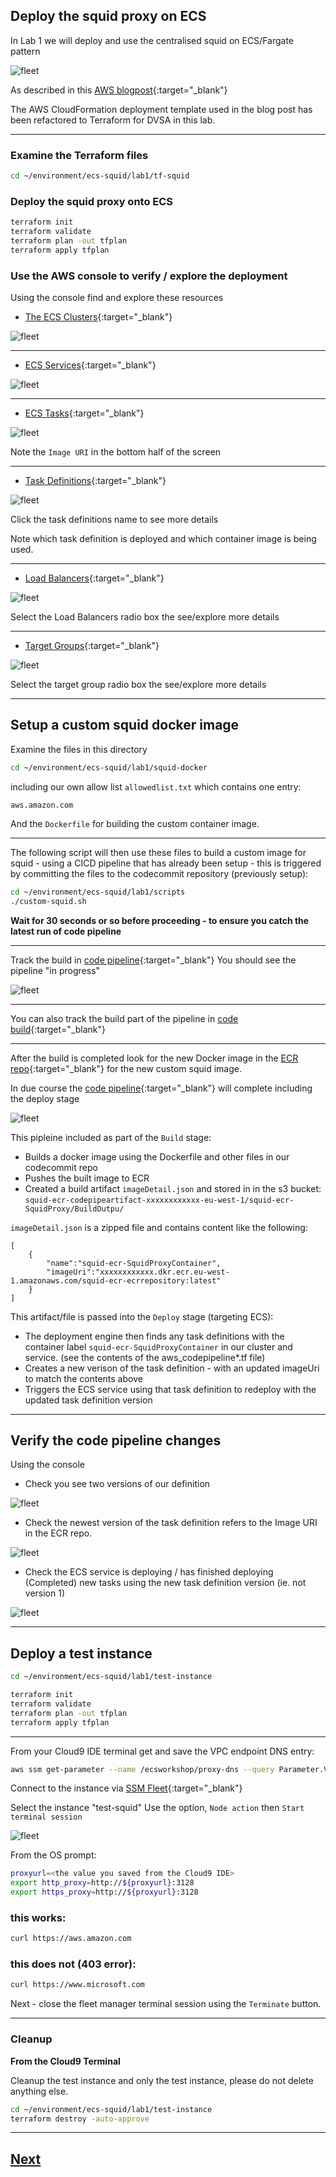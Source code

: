 ## Deploy the squid proxy on ECS

In Lab 1 we will deploy and use the centralised squid on ECS/Fargate pattern 

![fleet](./static/images/proxy-blog.png)

As described in this [AWS blogpost](https://aws.amazon.com/blogs/networking-and-content-delivery/providing-controlled-internet-access-through-centralised-proxy-servers-using-aws-fargate-and-privatelink/){:target="_blank"}


The AWS CloudFormation deployment template used in the blog post has been refactored to Terraform for DVSA in this lab.

----

### Examine the Terraform files

```bash
cd ~/environment/ecs-squid/lab1/tf-squid
```

### Deploy the squid proxy onto ECS

```bash
terraform init
terraform validate
terraform plan -out tfplan
terraform apply tfplan
```

### Use the AWS console to verify / explore the deployment

Using the console find and explore these resources

* [The ECS Clusters](https://eu-west-1.console.aws.amazon.com/ecs/v2/clusters){:target="_blank"}

![fleet](./static/images/ecs1.png)


----


* [ECS Services](https://eu-west-1.console.aws.amazon.com/ecs/v2/clusters/squid-ecr-ECSCluster/services?region=eu-west-1){:target="_blank"}


![fleet](./static/images/ecs2.png)


-----


* [ECS Tasks](https://eu-west-1.console.aws.amazon.com/ecs/v2/clusters/squid-ecr-ECSCluster/tasks?region=eu-west-1){:target="_blank"}

![fleet](./static/images/ecs3.png)

Note the `Image URI` in the bottom half of the screen


------

* [Task Definitions](https://eu-west-1.console.aws.amazon.com/ecs/v2/task-definitions?region=eu-west-1){:target="_blank"}

![fleet](./static/images/ecs4.png)

Click the task definitions name to see more details

Note which task definition is deployed and which container image is being used.

----

* [Load Balancers](https://eu-west-1.console.aws.amazon.com/ec2/home?region=eu-west-1#LoadBalancers:){:target="_blank"}

![fleet](./static/images/ecs5.png)

Select the Load Balancers radio box the see/explore more details

----

* [Target Groups](https://eu-west-1.console.aws.amazon.com/ec2/home?region=eu-west-1#TargetGroups:){:target="_blank"}


![fleet](./static/images/ecs6.png)

Select the target group radio box the see/explore more details

-------


## Setup a custom squid docker image


Examine the files in this directory

```bash
cd ~/environment/ecs-squid/lab1/squid-docker
```

including our own allow list `allowedlist.txt` which contains one entry:

```
aws.amazon.com
```

And the `Dockerfile` for building the custom container image.


----


The following script will then use these files to build a custom image for squid - using a CICD pipeline that has already been setup - this is triggered by committing the files to the codecommit repository (previously setup):


```bash
cd ~/environment/ecs-squid/lab1/scripts
./custom-squid.sh
```

**Wait for 30 seconds or so before proceeding - to ensure you catch the latest run of code pipeline**

----

Track the build in [code pipeline](https://eu-west-1.console.aws.amazon.com/codesuite/codepipeline/pipelines?region=eu-west-1){:target="_blank"}  You should see the pipeline "in progress"


![fleet](./static/images/pipe1.png)




----

You can also track the build part of the pipeline in [code build](https://eu-west-1.console.aws.amazon.com/codesuite/codebuild/projects?region=eu-west-1){:target="_blank"}

----


After the build is completed look for the new Docker image in the [ECR repo](https://eu-west-1.console.aws.amazon.com/ecr/repositories?region=eu-west-1){:target="_blank"} for the new custom squid image.



In due course the [code pipeline](https://eu-west-1.console.aws.amazon.com/codesuite/codebuild/projects?region=eu-west-1){:target="_blank"} will complete including the deploy stage


![fleet](./static/images/deployed.png)


This pipleine included as part of the `Build` stage:

* Builds a docker image using the Dockerfile and other files in our codecommit repo
* Pushes the built image to ECR
* Created a build artifact `imageDetail.json` and stored in in the s3 bucket: `squid-ecr-codepipeartifact-xxxxxxxxxxxx-eu-west-1/squid-ecr-SquidProxy/BuildOutpu/`

`imageDetail.json` is a zipped file and contains content like the following:

```
[
    {   
        "name":"squid-ecr-SquidProxyContainer",
        "imageUri":"xxxxxxxxxxxx.dkr.ecr.eu-west-1.amazonaws.com/squid-ecr-ecrrepository:latest"
    }
]
```

This artifact/file is passed into the `Deploy` stage (targeting ECS):

* The deployment engine then finds any task definitions with the container label `squid-ecr-SquidProxyContainer` in our cluster and service. (see the contents of the aws_codepipeline*.tf file)
* Creates a new verison of the task definition - with an updated imageUri to match the contents above
* Triggers the ECS service using that task definition to redeploy with the updated task definition version

-------

## Verify the code pipeline changes

Using the console

* Check you see two versions of our definition

![fleet](./static/images/2tasks.png)


* Check the newest version of the task definition refers to the Image URI in the ECR repo.


![fleet](./static/images/taskdef.png)

* Check the ECS service is deploying / has finished deploying (Completed) new tasks using the new task definition version (ie. not version 1)

![fleet](./static/images/redeploy.png)



-------


## Deploy a test instance


```bash
cd ~/environment/ecs-squid/lab1/test-instance
```

```bash
terraform init
terraform validate
terraform plan -out tfplan
terraform apply tfplan
```

----------

From your Cloud9 IDE terminal get and save the VPC endpoint DNS entry:

```bash
aws ssm get-parameter --name /ecsworkshop/proxy-dns --query Parameter.Value --output text
```

Connect to the instance via [SSM Fleet](https://eu-west-1.console.aws.amazon.com/systems-manager/managed-instances?region=eu-west-1){:target="_blank"}

Select the instance "test-squid"
Use the option, `Node action` then `Start terminal session`


![fleet](./static/images/Fleet-Mgr.png)

From the OS prompt:

```bash
proxyurl=<the value you saved from the Cloud9 IDE>
export http_proxy=http://${proxyurl}:3128
export https_proxy=http://${proxyurl}:3128
```


### this works:

```bash
curl https://aws.amazon.com
```

### this does not (403 error):

```bash
curl https://www.microsoft.com
```

Next - close the fleet manager terminal session using the `Terminate` button.

-------


### Cleanup


**From the Cloud9 Terminal**

Cleanup the test instance and only the test instance, please do not delete anything else.

```bash
cd ~/environment/ecs-squid/lab1/test-instance
terraform destroy -auto-approve
```


----

## [Next](./LAB-2.md)









